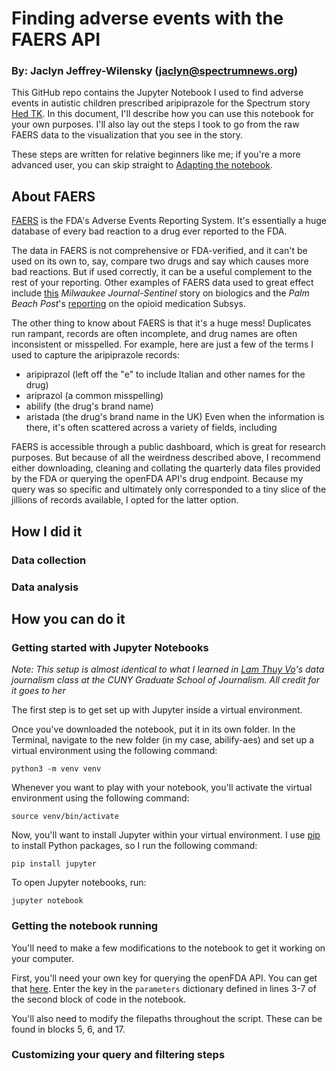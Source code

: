 # Finding adverse events with the FAERS API
### By: Jaclyn Jeffrey-Wilensky (jaclyn@spectrumnews.org)


This GitHub repo contains the Jupyter Notebook I used to find adverse events in autistic children prescribed aripiprazole for the Spectrum story [Hed TK](https://www.spectrumnews.org). In this document, I'll describe how you can use this notebook for your own purposes. I'll also lay out the steps I took to go from the raw FAERS data to the visualization that you see in the story.

These steps are written for relative beginners like me; if you're a more advanced user, you can skip straight to [Adapting the notebook](https://github.com/jjw-spectrum/abilify-aes/blob/master/README.md#adapting-the-notebook).

## About FAERS
[FAERS](https://open.fda.gov/data/faers/) is the FDA's Adverse Events Reporting System. It's essentially a huge database of every bad reaction to a drug ever reported to the FDA.

The data in FAERS is not comprehensive or FDA-verified, and it can't be used on its own to, say, compare two drugs and say which causes more bad reactions. But if used correctly, it can be a useful complement to the rest of your reporting. Other examples of FAERS data used to great effect include [this](https://www.jsonline.com/story/news/investigations/2019/05/30/arthritis-psoriasis-drugs-darker-aspect-34-000-reports-deaths/1206103001/) *Milwaukee Journal-Sentinel* story on biologics and the *Palm Beach Post*'s [reporting](https://www.palmbeachpost.com/news/20180404/how-post-unearthed-local-roots-of-insys-story) on the opioid medication Subsys.

The other thing to know about FAERS is that it's a huge mess! Duplicates run rampant, records are often incomplete, and drug names are often inconsistent or misspelled. For example, here are just a few of the terms I used to capture the aripiprazole records:
- aripiprazol (left off the "e" to include Italian and other names for the drug)
- ariprazol (a common misspelling)
- abilify (the drug's brand name)
- aristada (the drug's brand name in the UK)
Even when the information is there, it's often scattered across a variety of fields, including

FAERS is accessible through a public dashboard, which is great for research purposes. But because of all the weirdness described above, I recommend either downloading, cleaning and collating the quarterly data files provided by the FDA or querying the openFDA API's drug endpoint. Because my query was so specific and ultimately only corresponded to a tiny slice of the jillions of records available, I opted for the latter option.

## How I did it

### Data collection

### Data analysis

## How you can do it

### Getting started with Jupyter Notebooks
*Note: This setup is almost identical to what I learned in [Lam Thuy Vo](https://github.com/lamthuyvo)'s data journalism class at the CUNY Graduate School of Journalism. All credit for it goes to her*

The first step is to get set up with Jupyter inside a virtual environment.

Once you've downloaded the notebook, put it in its own folder. In the Terminal, navigate to the new folder (in my case, abilify-aes) and set up a virtual environment using the following command:

`python3 -m venv venv`

Whenever you want to play with your notebook, you'll activate the virtual environment using the following command:

`source venv/bin/activate`

Now, you'll want to install Jupyter within your virtual environment. I use [pip](https://pip.pypa.io/en/stable/) to install Python packages, so I run the following command:

`pip install jupyter`

To open Jupyter notebooks, run:

`jupyter notebook`

### Getting the notebook running

You'll need to make a few modifications to the notebook to get it working on your computer.

First, you'll need your own key for querying the openFDA API. You can get that [here](https://open.fda.gov/apis/authentication/). Enter the key in the `parameters` dictionary defined in lines 3-7 of the second block of code in the notebook.

You'll also need to modify the filepaths throughout the script. These can be found in blocks 5, 6, and 17.

### Customizing your query and filtering steps
